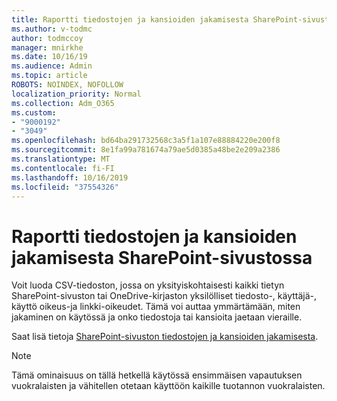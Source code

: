 ```yaml
---
title: Raportti tiedostojen ja kansioiden jakamisesta SharePoint-sivustossa
ms.author: v-todmc
author: todmccoy
manager: mnirkhe
ms.date: 10/16/19
ms.audience: Admin
ms.topic: article
ROBOTS: NOINDEX, NOFOLLOW
localization_priority: Normal
ms.collection: Adm_O365
ms.custom:
- "9000192"
- "3049"
ms.openlocfilehash: bd64ba291732568c3a5f1a107e88884220e200f8
ms.sourcegitcommit: 8e1fa99a781674a79ae5d0385a48be2e209a2386
ms.translationtype: MT
ms.contentlocale: fi-FI
ms.lasthandoff: 10/16/2019
ms.locfileid: "37554326"
---
```

# <a name="report-on-file-and-folder-sharing-in-a-sharepoint-site"></a>Raportti tiedostojen ja kansioiden jakamisesta SharePoint-sivustossa

Voit luoda CSV-tiedoston, jossa on yksityiskohtaisesti kaikki tietyn SharePoint-sivuston tai OneDrive-kirjaston yksilölliset tiedosto-, käyttäjä-, käyttö oikeus-ja linkki-oikeudet. Tämä voi auttaa ymmärtämään, miten jakaminen on käytössä ja onko tiedostoja tai kansioita jaetaan vieraille.

Saat lisä tietoja [SharePoint-sivuston tiedostojen ja kansioiden jakamisesta](https://docs.microsoft.com/en-us/sharepoint/sharing-reports).

> [!NOTE]
> Tämä ominaisuus on tällä hetkellä käytössä ensimmäisen vapautuksen vuokralaisten ja vähitellen otetaan käyttöön kaikille tuotannon vuokralaisten.